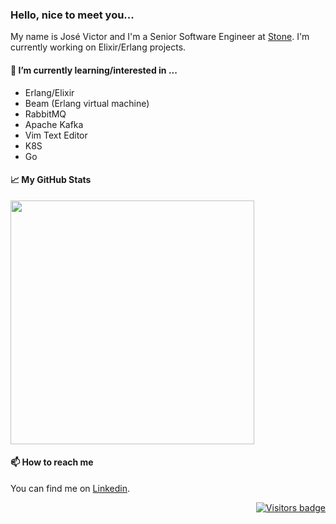 ### Hello, nice to meet you...
My name is José Victor and I'm a Senior Software Engineer at [Stone](https://www.stone.com.br). I'm currently working on Elixir/Erlang projects.

#### 🌱 I’m currently learning/interested in ...

- Erlang/Elixir
- Beam (Erlang virtual machine)
- RabbitMQ
- Apache Kafka
- Vim Text Editor
- K8S
- Go

#### 📈 My GitHub Stats

<p align=left>
<!--  <img width="460px" src="https://github-readme-stats.vercel.app/api?username=jvzeller&theme=default&hide=html&layout=compact&count_private=true&show_icons=true" /> -->
 <img width="390px" src="https://github-readme-stats.vercel.app/api/top-langs/?username=jvzeller&hide=html&layout=compact" />                    
</p>

#### 📫 How to reach me
 
You can find me on [Linkedin](https://www.linkedin.com/in/jv-zeller-goncalves).

<p align="right">
  <a href="https://badges.pufler.dev">
      <img src="https://badges.pufler.dev/visits/jvzeller/jvzeller" alt="Visitors badge" />
   </a>
</p>

